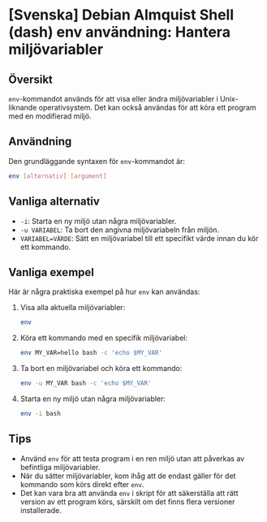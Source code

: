 # [Svenska] Debian Almquist Shell (dash) env användning: Hantera miljövariabler

## Översikt
`env`-kommandot används för att visa eller ändra miljövariabler i Unix-liknande operativsystem. Det kan också användas för att köra ett program med en modifierad miljö.

## Användning
Den grundläggande syntaxen för `env`-kommandot är:

```bash
env [alternativ] [argument]
```

## Vanliga alternativ
- `-i`: Starta en ny miljö utan några miljövariabler.
- `-u VARIABEL`: Ta bort den angivna miljövariabeln från miljön.
- `VARIABEL=VÄRDE`: Sätt en miljövariabel till ett specifikt värde innan du kör ett kommando.

## Vanliga exempel
Här är några praktiska exempel på hur `env` kan användas:

1. Visa alla aktuella miljövariabler:
   ```bash
   env
   ```

2. Köra ett kommando med en specifik miljövariabel:
   ```bash
   env MY_VAR=hello bash -c 'echo $MY_VAR'
   ```

3. Ta bort en miljövariabel och köra ett kommando:
   ```bash
   env -u MY_VAR bash -c 'echo $MY_VAR'
   ```

4. Starta en ny miljö utan några miljövariabler:
   ```bash
   env -i bash
   ```

## Tips
- Använd `env` för att testa program i en ren miljö utan att påverkas av befintliga miljövariabler.
- När du sätter miljövariabler, kom ihåg att de endast gäller för det kommando som körs direkt efter `env`.
- Det kan vara bra att använda `env` i skript för att säkerställa att rätt version av ett program körs, särskilt om det finns flera versioner installerade.